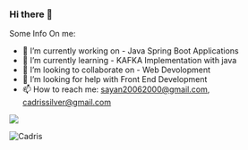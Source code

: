 ### Hi there 👋


[comment]: <**Cadris/Cadris** is a ✨ _special_ ✨ repository because its `README.md` (this file) appears on your GitHub profile.> 

Some Info On me:

- 🔭 I’m currently working on - Java Spring Boot Applications 
- 🌱 I’m currently learning - KAFKA Implementation with java
- 👯 I’m looking to collaborate on - Web Devolopment
- 🤔 I’m looking for help with Front End Development
- 📫 How to reach me: sayan20062000@gmail.com, cadrissilver@gmail.com

<img src="https://github-readme-stats.vercel.app/api?username=Cadris&&show_icons=true&title_color=ffffff&icon_color=bb2acf&text_color=daf7dc&bg_color=151515">

<p align="left"> <img src="https://komarev.com/ghpvc/?username=Cadris&label=Profile%20views&color=0e75b6&style=flat" alt="Cadris" /> </p>
